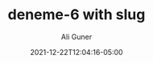 ---
date: "2021-12-22T12:04:16-05:00"
author: Ali Guner
tags:
- coffee
- ipsum
- images
title: deneme-6 with slug
---